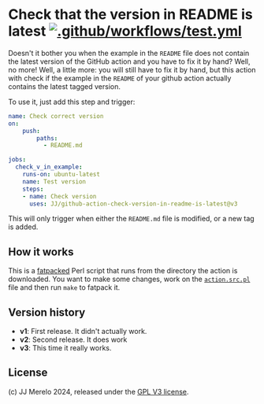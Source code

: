 # Check that the version in README is latest [![.github/workflows/test.yml](https://github.com/JJ/github-action-check-version-in-readme-is-latest/actions/workflows/test.yml/badge.svg)](https://github.com/JJ/github-action-check-version-in-readme-is-latest/actions/workflows/test.yml)

Doesn't it bother you when the example in the `README` file does not contain the
latest version of the GitHub action and you have to fix it by hand? Well, no
more! Well, a little more: you will still have to fix it by hand, but this
action with check if the example in the `README` of your github action actually
contains the latest tagged version.

To use it, just add this step and trigger:

```yaml
name: Check correct version
on:
    push:
        paths:
          - README.md

jobs:
  check_v_in_example:
    runs-on: ubuntu-latest
    name: Test version
    steps:
    - name: Check version
      uses: JJ/github-action-check-version-in-readme-is-latest@v3
```

This will only trigger when either the `README.md` file is modified, or a new
tag is added.

## How it works

This is a [fatpacked](https://metacpan.org/dist/App-FatPacker/view/bin/fatpack)
Perl script that runs from the directory the action is downloaded. You want to
make some changes, work on the [`action.src.pl`](action.src.pl) file and then
run `make` to fatpack it.

## Version history

* **v1**: First release. It didn't actually work.
* **v2**: Second release. It does work
* **v3**: This time it really works. 

## License

(c) JJ Merelo 2024, released under the [GPL V3 license](LICENSE).

